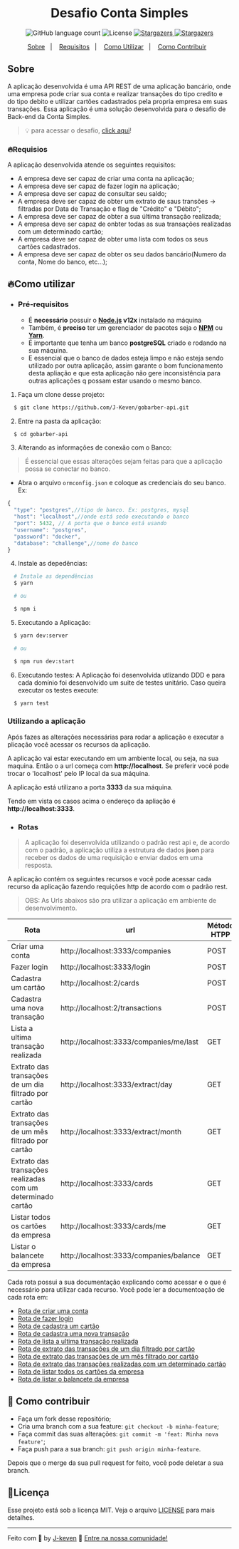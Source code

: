 <div align='center'>
  <h1>Desafio Conta Simples</h1>
</div>

<p align="center">
  <img alt="GitHub language count" src="https://img.shields.io/github/languages/count/J-Keven/gobarber-api?color=blue">

  <img alt="License" src="https://img.shields.io/badge/license-MIT-blue">

  <a href="https://github.com/J-keven/gobarber-api/stargazers">
    <img alt="Stargazers" src="https://img.shields.io/github/stars/J-Keven/gobarber-api?style=social">
  </a>

  <a href="https://github.com/J-Keven/Gobarber-api/network/members">
    <img alt="Stargazers" src="https://img.shields.io/github/forks/J-keven/gobarber-api?style=social">
  </a>
</p>


<p align="center">
  <a href="#rocket-sobre">Sobre</a>&nbsp;&nbsp;&nbsp;|&nbsp;&nbsp;&nbsp;
  <a href="#fire-requisios">Requisitos</a>&nbsp;&nbsp;&nbsp;|&nbsp;&nbsp;&nbsp;
  <a href="#fire-como-utilizar">Como Utilizar</a>&nbsp;&nbsp;&nbsp;|&nbsp;&nbsp;&nbsp;
  <a href="#rocket-como-contribuir">Como Contribuir</a>&nbsp;&nbsp;&nbsp;
  <!-- <a href="#memo-licença">Licença</a> -->
</p>

## Sobre
A aplicação desenvolvida é uma API REST de uma aplicação bancário, onde uma empresa pode criar sua conta e realizar transações do tipo credito e do tipo debito e utilizar cartões cadastrados pela propria empresa em suas transações. Essa aplicação é uma solução desenvolvida para o desafio  de Back-end da Conta Simples.

> 💡 para acessar o desafio, [click aqui](https://gitlab.com/desafio-conta-simples/developer)!

### 🔥Requisios
A aplicação desenvolvida atende os seguintes requisitos:

- A empresa deve ser capaz de criar uma conta na aplicação;
- A empresa deve ser capaz de fazer login na aplicação;
- A empresa deve ser capaz de consultar seu saldo;
- A empresa deve ser capaz de obter um extrato de saus transões -> filtradas por
Data de Transação e flag de "Crédito" e "Débito";
- A empresa deve ser capaz de obter a sua última transação realizada;
- A empresa deve ser capaz de onbter todas as sua transações realizadas com um determinado cartão;
- A empresa deve ser capaz de obter uma lista com todos os seus cartões cadastrados.
- A empresa deve ser capaz de obter os seu dados bancário(Numero da conta, Nome do banco, etc...);

## 🔥Como utilizar

- ### **Pré-requisitos**

  - É **necessário** possuir o **[Node.js](https://nodejs.org/en/) v12x** instalado na máquina
  - Também, é **preciso** ter um gerenciador de pacotes seja o **[NPM](https://www.npmjs.com/)** ou **[Yarn](https://yarnpkg.com/)**.
  - É importante que tenha um banco **postgreSQL** criado e rodando na sua máquina.
  - E essencial que o banco de dados esteja limpo e não esteja sendo utilizado por outra aplicação, assim garante o bom funcionamento desta apliação e que esta aplicação não gere inconsistência para outras aplicações q possam estar usando o mesmo banco.


1. Faça um clone desse projeto:

```sh
  $ git clone https://github.com/J-Keven/gobarber-api.git
```

2. Entre na pasta da aplicação:
  ```sh
    $ cd gobarber-api
  ```
3. Alterando as informações de conexão com o Banco:
  > É essencial que essas alterações sejam feitas para que a aplicação possa se conectar no banco.

  - Abra o arquivo ``ormconfig.json`` e coloque as credenciais do seu banco.
   Ex:
  ```javascript
  {
    "type": "postgres",//tipo de banco. Ex: postgres, mysql
    "host": "localhost",//onde está sedo executando o banco
    "port": 5432, // A porta que o banco está usando
    "username": "postgres",
    "password": "docker",
    "database": "challenge",//nome do banco
  }
  ```
4. Instale as depedências:
```sh
  # Instale as dependências
  $ yarn

  # ou

  $ npm i
```

5. Executando a Aplicação:
```sh
  $ yarn dev:server

  # ou

  $ npm run dev:start
```

6. Executando testes:
  A Aplicação foi desenvolvida utlizando DDD e para cada domínio foi desenvolvido um suite de testes unitário. Caso queira executar os testes execute:

```sh
  $ yarn test

```
### Utilizando a aplicação

Após fazes as alterações necessárias para rodar a aplicação e executar a plicação você acessar os recursos da aplicação.

A aplicação vai estar executando em um ambiente local, ou seja, na sua maquina. Então o a url começa com **http://localhost**.
Se preferir você pode trocar o  'localhost' pelo IP local da sua máquina.

A aplicação está utilizano a porta **3333** da sua máquina.

Tendo em vista os casos acima o endereço da apliação é **http://localhost:3333**.

- ### Rotas
> A aplicação foi desenvolvida utilizando o padrão rest api e, de acordo com o padrão, a  aplicação utiliza a estrutura de dados **json** para receber os dados de uma requisição e enviar dados em uma resposta.

A aplicação contém os seguintes recursos e você pode acessar cada recurso da aplicação fazendo requições http de acordo com o padrão rest.

> OBS: As Urls abaixos são pra utilizar a aplicação em ambiente de desenvolvimento.

Rota | url | Método HTPP
---- | --- | ------
Criar uma conta | http://localhost:3333/companies | POST
Fazer login | http://localhost:3333/login | POST
Cadastra um cartão | http://localhost:2/cards | POST
Cadastra uma nova transação | http://localhost:2/transactions | POST
Lista a ultima transação realizada | http://localhost:3333/companies/me/last | GET
Extrato das transações de um dia filtrado por cartão | http://localhost:3333/extract/day | GET
Extrato das transações de um mês filtrado por cartão | http://localhost:3333/extract/month  | GET
Extrato das transações realizadas com um determinado cartão | http://localhost:3333/cards | GET
Listar todos os cartões da empresa | http://localhost:3333/cards/me | GET
Listar o balancete da empresa | http://localhost:3333/companies/balance | GET

Cada rota possui a sua documentação explicando como acessar e o que é necessário para utilizar cada recurso. Você pode ler a documentoação de cada rota em:

- [Rota de criar uma conta]()
- [Rota de fazer login]()
- [Rota de cadastra um cartão]()
- [Rota de cadastra uma nova transação]()
- [Rota de lista a ultima transação realizada]()
- [Rota de extrato das transações de um dia filtrado por cartão]()
- [Rota de extrato das transações de um mês filtrado por cartão]()
- [Rota de extrato das transações realizadas com um determinado cartão]()
- [Rota de listar todos os cartões da empresa]()
- [Rota de listar o balancete da empresa]()

## 🚀 Como contribuir

- Faça um fork desse repositório;
- Cria uma branch com a sua feature: `git checkout -b minha-feature`;
- Faça commit das suas alterações: `git commit -m 'feat: Minha nova feature'`;
- Faça push para a sua branch: `git push origin minha-feature`.

Depois que o merge da sua pull request for feito, você pode deletar a sua branch.

## 📝Licença

Esse projeto está sob a licença MIT. Veja o arquivo [LICENSE](LICENSE) para mais detalhes.

---

Feito com 💜 by [J-keven](github.com/j-keven) :wave: [Entre na nossa comunidade!](https://discordapp.com/invite/gCRAFhc)
